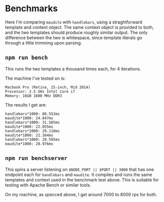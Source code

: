 # Benchmarks

Here I'm comparing `maudite` with `handlebars`, using a straghtforward template
and context object. The same context object is provided to both, and the two
templates should produce roughly similar output. The only difference between the
two is whitespace, since template literals go through a little trimming upon
parsing.

## `npm run bench`

This runs the two templates a thousand times each, for 4 iterations.

The machine I've tested on is:

```
Macbook Pro (Retina, 15-inch, Mid 2014)
Processor: 2.5 GHz Intel Core i7
Memory: 16GB 1600 MHz DDR3
```

The results I get are:

```
handlebars*1000: 80.553ms
maudite*1000: 24.847ms
handlebars*1000: 31.505ms
maudite*1000: 22.055ms
handlebars*1000: 29.110ms
maudite*1000: 21.164ms
handlebars*1000: 29.595ms
maudite*1000: 20.976ms
```

## `npm run benchserver`

This spins a server listening on `$NODE_PORT || $PORT || 3000` that has one
endpoint each for `handlebars` and `maudite`. It compiles and runs the same
templates and context used in the benchmark test above. This is suitable for
testing with Apache Bench or similar tools.

On my machine, as specced above, I get around 7000 to 8000 rps for both.
